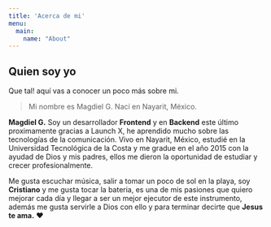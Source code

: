 ```yaml
---
title: 'Acerca de mi'
menu:
  main:
    name: "About"
---
```

## Quien soy yo

Que tal! aquí vas a conocer un poco más sobre mi.

> Mi nombre es Magdiel G. Nací en Nayarit, México.

**Magdiel G.** Soy un desarrollador **Frontend** y en **Backend** este último proximamente gracias a Launch X, he aprendido mucho sobre las tecnologías de la comunicación.
Vivo en Nayarit, México, estudié en la Universidad Tecnológica de la Costa y me gradue en el año 2015 con la ayudad de Dios y mis padres, ellos me dieron la oportunidad de estudiar y crecer profesionalmente.

Me gusta escuchar música, salir a tomar un poco de sol en la playa, soy **Cristiano** y me gusta tocar la bateria, es una de mis pasiones que quiero mejorar cada día y llegar a ser un mejor ejecutor de este instrumento, además me gusta servirle a Dios con ello y para terminar decirte que **Jesus te ama.** ❤
